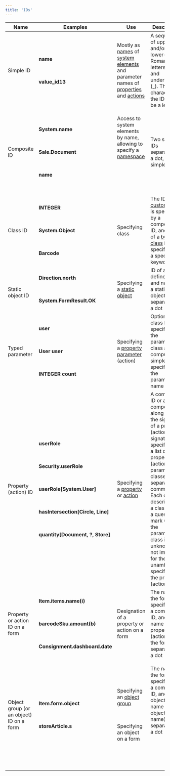```yaml
---
title: 'IDs'
---
```


|<strong>Name</strong>|<strong>Examples</strong>|<strong>Use</strong>|<strong>Description</strong>|<strong>Technical description</strong>|
|---|---|---|---|---|
|<div class="content-wrapper"><br/><p>Simple ID</p><br/></div>|<p><strong>name</strong></p><br/><p><strong>value_id13</strong></p>|Mostly as [names](Naming.md) of [system elements](Element_identification.md) and parameter names of [properties](Properties.md) and [actions](Actions.md)|A sequence of upper- and/or lower-case Roman letters, digits, and underscores (_). The first character of the ID must be a letter|<p>(a..z\|A..Z)(a..z\|A..Z\|0..9\|_)*</p>|
|<div class="content-wrapper"><br/><p>Composite ID</p><br/></div>|<p><strong>System.name</strong></p><br/><p><strong>Sale.Document</strong></p><br/><p><strong>name</strong></p>|<p>Access to system elements by name, allowing to specify a [namespace](Naming.md#namespaces)</p><br/><p><br /><br/></p>|Two simple IDs separated by a dot, or one simple ID|<p>id.id \| id</p>|
|<div class="content-wrapper"><br/><p>Class ID</p><br/></div>|<p><strong>INTEGER</strong></p><br/><p><strong>System.Object</strong></p><br/><p><strong>Barcode</strong></p>|Specifying class|The ID of a [custom class](Classes.md) is specified by a composite ID, and the ID of a [built-in class](Built-in_classes.md) is specified by a special keyword|cid \| INTEGER \| LONG \| ...|
|<div class="content-wrapper"><br/>Static object ID<br/></div>|<p><strong>Direction.north</strong></p><br/><p><strong>System.FormResult.OK</strong></p>|Specifying a [static object](Static_objects.md)|ID of a user-defined class and name of a static object, separated by a dot|cid.id|
|<div class="content-wrapper"><br/><p>Typed parameter</p><br/></div>|<p><strong>user</strong></p><br/><p><strong>User user</strong></p><br/><p><strong>INTEGER count</strong></p>|Specifying a [property parameter](Properties.md) (action)|Optional class ID specifying the parameter class and compulsory simple ID specifying the parameter name|classid id \| id|
|<div class="content-wrapper"><br/><p>Property (action) ID</p><br/></div>|<p><strong>userRole</strong></p><br/><p><strong>Security.userRole</strong></p><br/><p><strong>userRole[System.User]</strong></p><br/><p><strong>hasIntersection[Circle, Line]</strong></p><br/><p><strong>quantity[Document, ?, Store]</strong></p>|Specifying a [property](Properties.md) or [action](Actions.md)|A composite ID or a composite ID along with the signature of a property (action). The signature is specified by a list of property (action) parameter classes, separated by commas. Each class is described by a class ID or a question mark (? ), if the parameter class is unknown or not important for the unambiguous specifying of the property (action)|cid \| cid[classid1\|'?', ..., classidN\|'?']|
|<div class="content-wrapper"><br/><p>Property or action ID on a form</p><br/></div>|<p><strong>Item.items.name(i)</strong></p><br/><p><strong>barcodeSku.amount(b)</strong></p><br/><p><strong>Consignment.dashboard.date</strong></p>|Designation of a property or action on a form |The name of the form, specified by a composite ID, and the name of a property (action) on the form, separated by a dot|<p>cid.id \| cid.id(id1,...,idN)</p>|
|<div class="content-wrapper"><br/><p>Object group (or an object) ID on a form</p><br/></div>|<p><strong>Item.form.object</strong></p><br/><p><strong>storeArticle.s</strong></p>|<p>Specifying an [object group](Form_structure.md)</p><br/><p>Specifying an object on a form</p>|<p>The name of the form, specified by a composite ID, and the object group name (or object name), separated by a dot</p><br/><p><br /><br/></p>|cid.id|

